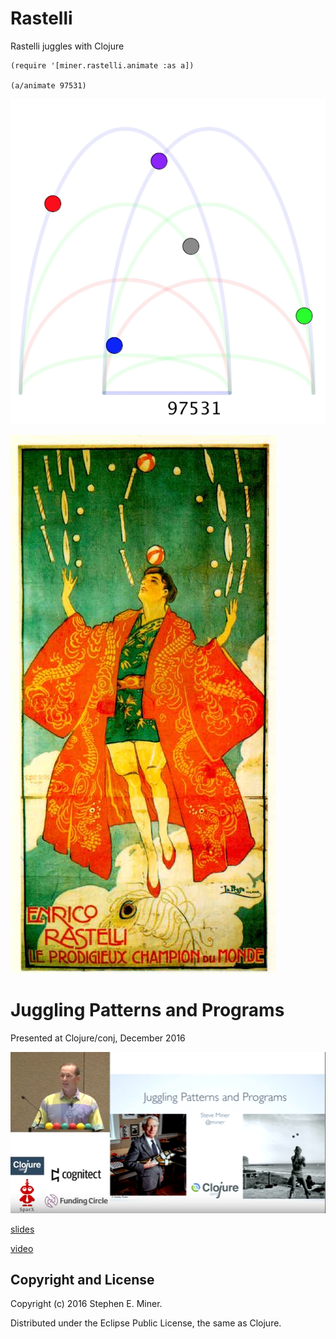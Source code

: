 # Rastelli
Rastelli juggles with Clojure

```
(require '[miner.rastelli.animate :as a])

(a/animate 97531)
```

[![Sample 97531](images/97531.png)](sample#sample-animation)

[![Enrico Rastelli](images/rastelli.jpg)](https://en.wikipedia.org/wiki/Enrico_Rastelli)


# Juggling Patterns and Programs
Presented at Clojure/conj, December 2016

[![Juggling Patterns and Programs](images/jugpat.png)](https://www.youtube.com/watch?v=TqG176T69VM)

[slides](https://speakerdeck.com/miner/juggling-patterns-and-programs)

[video](https://www.youtube.com/watch?v=TqG176T69VM)


## Copyright and License

Copyright (c) 2016 Stephen E. Miner.

Distributed under the Eclipse Public License, the same as Clojure.
